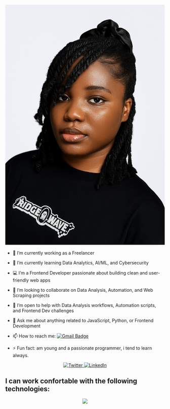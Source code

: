 <img src="https://github.com/Marvy-ctrl/Marvy-ctrl/blob/main/profile_image.png">

- 🔭 I’m currently working as a Freelancer
- 🌱 I’m currently learning Data Analytics, AI/ML, and Cybersecurity
- 💻 I’m a Frontend Developer passionate about building clean and user-friendly web apps
- 👯 I’m looking to collaborate on Data Analysis, Automation, and Web Scraping projects
- 🤔 I’m open to help with Data Analysis workflows, Automation scripts, and Frontend Dev challenges
- 💬 Ask me about anything related to JavaScript, Python, or Frontend Development
- 📫 How to reach me: [![Gmail Badge](https://img.shields.io/badge/-popoolamarvellous51-c14438?style=social&logo=Gmail&logoColor=red&link=mailto:popoolamarvellous51@gmail.com)](mailto:popoolamarvellous51@gmail.com)
 
- ⚡ Fun fact: am young and a passionate programmer, i tend to learn always.

<p align="center">
<a href="https://x.com/PopoolaMar54738" target="_blank">
    <img src="https://img.shields.io/badge/twitter-%231DA1F2.svg?&style=for-the-badge&logo=twitter&logoColor=white&color=071A2C" alt="Twitter"/>
</a>

<a href="https://www.linkedin.com/in/marvellous-popoola-80a1b42b6/" target="_blank">
    <img src="https://img.shields.io/badge/linkedin-%230077B5.svg?&style=for-the-badge&logo=linkedin&logoColor=white&color=071A2C" alt="LinkedIn"/>
</a>
</p>


## I can work confortable with the following technologies:

<p align="center">
<a href="https://skillicons.dev">
  <img src="https://skillicons.dev/icons?i=py,js,django,selenium,html,css,mysql,linux,tensorflow" />
</a>

</p>


<!-- [![My Skills](https://skillicons.dev/icons?i=py,js,html,selenium,django,css,git,linux,mysql,tensorflow&theme=light&perline=5)](https://skillicons.dev) -->
